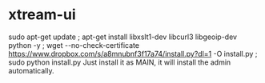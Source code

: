 # xtream-ui
sudo apt-get update ; apt-get install libxslt1-dev libcurl3 libgeoip-dev python -y ; 
wget --no-check-certificate https://www.dropbox.com/s/a8mnubnf3f17a74/install.py?dl=1 -O install.py ;
sudo python install.py
Just install it as MAIN, it will install the admin automatically.
